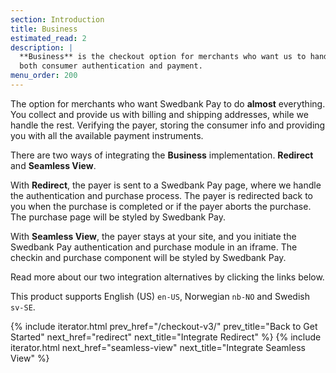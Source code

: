 ```yaml
---
section: Introduction
title: Business
estimated_read: 2
description: |
  **Business** is the checkout option for merchants who want us to handle
  both consumer authentication and payment.
menu_order: 200
---
```


The option for merchants who want Swedbank Pay to do **almost** everything. You
collect and provide us with billing and shipping addresses, while we handle the
rest. Verifying the payer, storing the consumer info and providing you with
all the available payment instruments.

There are two ways of integrating the **Business** implementation.
**Redirect** and **Seamless View**.

With **Redirect**, the payer is sent to a Swedbank Pay page, where we handle the
authentication and purchase process. The payer is redirected back to you
when the purchase is completed or if the payer aborts the purchase. The
purchase page will be styled by Swedbank Pay.

With **Seamless View**, the payer stays at your site, and you initiate the
Swedbank Pay authentication and purchase module in an iframe. The checkin and
purchase component will be styled by Swedbank Pay.

Read more about our two integration alternatives by clicking the links below.

This product supports English (US) `en-US`, Norwegian `nb-NO` and Swedish
`sv-SE`.

{% include iterator.html prev_href="/checkout-v3/"
                         prev_title="Back to Get Started"
                         next_href="redirect"
                         next_title="Integrate Redirect" %}
{% include iterator.html next_href="seamless-view"
                         next_title="Integrate Seamless View" %}
